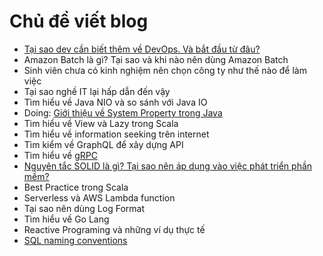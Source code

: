 # Chủ đề viết blog

- [Tại sao dev cần biết thêm về DevOps. Và bắt đầu từ đâu?](https://labs.septeni-technology.jp/continuous-integration/devops-la-gi-tai-sao-developer-nen-biet-va-bat-dau-tu-dau/)
- Amazon Batch là gì? Tại sao và khi nào nên dùng Amazon Batch
- Sinh viên chưa có kinh nghiệm nên chọn công ty như thế nào để làm việc
- Tại sao nghề IT lại hấp dẫn đến vậy
- Tìm hiểu về Java NIO và so sánh với Java IO
- Doing: [Giới thiệu về System Property trong Java](https://github.com/nguyentoanit/tutorial/blob/master/programing-languages/scala/system-property-en.md)
- Tìm hiểu về View và Lazy trong Scala
- Tìm hiểu về information seeking trên internet
- Tìm kiểm về GraphQL để xây dựng API
- Tìm hiểu về [gRPC](https://grpc.io/docs/guides/)
- [Nguyên tắc SOLID là gì? Tại sao nên áp dụng vào việc phát triển phần mềm?](https://labs.septeni-technology.jp/none/nguyen-tac-solid-la-gi-tai-sao-nen-ap-dung-vao-viec-phat-trien-phan-mem/)
- Best Practice trong Scala
- Serverless và AWS Lambda function
- Tại sao nên dùng Log Format
- Tìm hiểu về Go Lang
- Reactive Programing và những ví dụ thực tế
- [SQL naming conventions](https://launchbylunch.com/posts/2014/Feb/16/sql-naming-conventions/)
